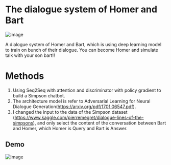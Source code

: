 # The dialogue system of Homer and Bart

![image](https://github.com/thomashuang2017/simpson-dialogue-gan-master/blob/master/pic/Bart_homer.jpg)

A dialogue system of Homer and Bart, which is using deep learning model to train on bunch of their dialogue.
You can become Homer and simulate talk with your son bart!!

# Methods
1. Using Seq2Seq with attention and discriminator with policy gradient to build a Simpson chatbot.   
2. The architecture model is refer to Adversarial Learning for Neural Dialogue Generation(https://arxiv.org/pdf/1701.06547.pdf).  
3. I changed the input to the data of the Simpson dataset (https://www.kaggle.com/pierremegret/dialogue-lines-of-the-simpsons), and only select the content of the conversation between Bart and Homer, which Homer is Query and Bart is Answer.

## Demo

![image](https://github.com/thomashuang2017/simpson-dialogue-gan-master/blob/master/pic/bart_homer_con.gif)

